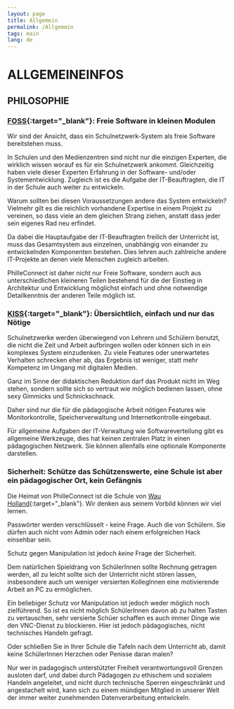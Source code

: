 ```yaml
---
layout: page
title: Allgemein
permalink: /Allgemein
tags: main
lang: de
---
```


# **ALLGEMEINE**INFOS

## PHILOSOPHIE

### [FOSS](https://de.wikipedia.org/wiki/Free/Libre_Open_Source_Software){:target="_blank"}: Freie Software in kleinen Modulen

Wir sind der Ansicht, dass ein Schulnetzwerk-System als freie Software bereitstehen muss.

In Schulen und den Medienzentren sind nicht nur die einzigen Experten, die wirklich wissen worauf es für ein Schulnetzwerk ankommt. Gleichzeitig haben viele dieser Experten Erfahrung in der Software- und/oder Systementwicklung. Zugleich ist es die Aufgabe der IT-Beauftragten, die IT in der Schule auch weiter zu entwickeln.

Warum sollten bei diesen Voraussetzungen andere das System entwickeln? Vielmehr gilt es die reichlich vorhandene Expertise in einem Projekt zu vereinen, so dass viele an dem gleichen Strang ziehen, anstatt dass jeder sein eigenes Rad neu erfindet.

Da dabei die Hauptaufgabe der IT-Beauftragten freilich der Unterricht ist, muss das Gesamtsystem aus einzelnen, unabhängig von einander zu entwickelnden Komponenten bestehen. Dies lehren auch zahlreiche andere IT-Projekte an denen viele Menschen zugleich arbeiten.

PhilleConnect ist daher nicht nur Freie Software, sondern auch aus unterschiedlichen kleineren Teilen bestehend für die der Einstieg in Architektur und Entwicklung möglichst einfach und ohne notwendige Detailkenntnis der anderen Teile möglich ist.

### [KISS](https://de.wikipedia.org/wiki/KISS-Prinzip){:target="_blank"}: Übersichtlich, einfach und nur das Nötige

Schulnetzwerke werden überwiegend von Lehrern und Schülern benutzt, die nicht die Zeit und Arbeit aufbringen wollen oder können sich in ein komplexes System einzudenken. Zu viele Features oder unerwartetes Verhalten schrecken eher ab, das Ergebnis ist weniger, statt mehr Kompetenz im Umgang mit digitalen Medien.

Ganz im Sinne der didaktischen Reduktion darf das Produkt nicht im Weg stehen, sondern sollte sich so vertraut wie möglich bedienen lassen, ohne sexy Gimmicks und Schnickschnack.

Daher sind nur die für die pädagogische Arbeit nötigen Features wie Monitorkontrolle, Speicherverwaltung und Internetkontrolle eingebaut.

Für allgemeine Aufgaben der IT-Verwaltung wie Softwareverteilung gibt es allgemeine Werkzeuge, dies hat keinen zentralen Platz in einen pädagogischen Netzwerk. Sie können allenfalls eine optionale Komponente darstellen.

### Sicherheit: Schütze das Schützenswerte, eine Schule ist aber ein pädagogischer Ort, kein Gefängnis

Die Heimat von PhilleConnect ist die Schule von [Wau Holland](https://de.wikipedia.org/wiki/Wau_Holland){:target="_blank"}. Wir denken aus seinem Vorbild können wir viel lernen.

Passwörter werden verschlüsselt - keine Frage. Auch die von Schülern. Sie dürfen auch nicht vom Admin oder nach einem erfolgreichen Hack einsehbar sein.

Schutz gegen Manipulation ist jedoch *keine* Frage der Sicherheit.

Dem natürlichen Spieldrang von SchülerInnen sollte Rechnung getragen werden, all zu leicht sollte sich der Unterricht nicht stören lassen, insbesondere auch um weniger versierten KollegInnen eine motivierende Arbeit an PC zu ermöglichen.

Ein beliebiger Schutz vor Manipulation ist jedoch weder möglich noch zielführend. So ist es nicht möglich SchülerInnen davon ab zu halten Tasten zu vertauschen, sehr versierte Schüer schaffen es auch immer Dinge wie den VNC-Dienst zu blockieren. Hier ist jedoch pädagogisches, nicht technisches Handeln gefragt.

Oder schließen Sie in Ihrer Schule die Tafeln nach dem Unterricht ab, damit keine SchülerInnen Herzchen oder Penisse daran malen?

Nur wer in padagogisch unterstützter Freiheit verantwortungsvoll Grenzen ausloten darf, und dabei durch Pädagogen zu ethischem und sozialem Handeln angeleitet, und nicht durch technische Sperren eingeschränkt und angestachelt wird, kann sich zu einem mündigen Mitglied in unserer Welt der immer weiter zunehmenden Datenverarbeitung entwickeln.
